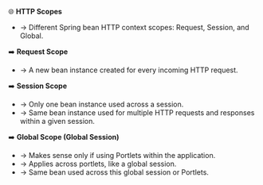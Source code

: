 🌐 **HTTP Scopes**
- → Different Spring bean HTTP context scopes: Request, Session, and Global.

➡️ **Request Scope**
- → A new bean instance created for every incoming HTTP request.

➡️ **Session Scope**
- → Only one bean instance used across a session.
- → Same bean instance used for multiple HTTP requests and responses within a given session.

➡️ **Global Scope (Global Session)**
- → Makes sense only if using Portlets within the application.
- → Applies across portlets, like a global session.
- → Same bean used across this global session or Portlets.